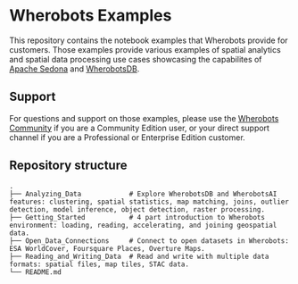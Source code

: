 # Wherobots Examples

This repository contains the notebook examples that Wherobots provide for customers.
Those examples provide various examples of spatial analytics and spatial data
processing use cases showcasing the capabilites of [Apache Sedona](https://sedona.apache.org)
and [WherobotsDB](https://wherobots.com/wherobots-db/).

## Support

For questions and support on those examples, please use the
[Wherobots Community](https://community.wherobots.com) if you are a Community Edition user,
or your direct support channel if you are a Professional or Enterprise Edition customer.

## Repository structure

```
.
├── Analyzing_Data            # Explore WherobotsDB and WherobotsAI features: clustering, spatial statistics, map matching, joins, outlier detection, model inference, object detection, raster processing.
├── Getting_Started           # 4 part introduction to Wherobots environment: loading, reading, accelerating, and joining geospatial data.
├── Open_Data_Connections     # Connect to open datasets in Wherobots: ESA WorldCover, Foursquare Places, Overture Maps.
├── Reading_and_Writing_Data  # Read and write with multiple data formats: spatial files, map tiles, STAC data.
└── README.md
